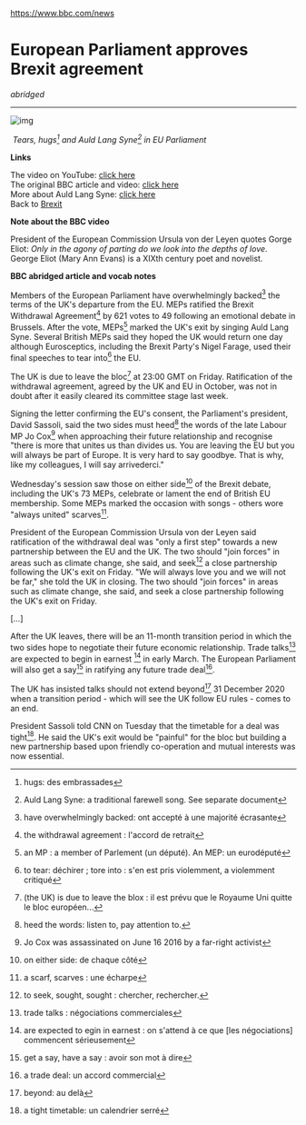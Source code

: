 



https://www.bbc.com/news

# European Parliament approves Brexit agreement

*abridged*

------

![img](https://ichef.bbci.co.uk/images/ic/720x405/p081rpsw.jpg)

​              *Tears, hugs[^1] and Auld Lang Syne[^2] in EU Parliament*

**Links**

The video on YouTube: [click here](https://www.youtube.com/watch?v=nRE44uSaZmc)  
The original BBC article and video: [click here](https://www.bbc.com/news/uk-politics-51287430)   
More about Auld Lang Syne: [click here](auld_lang_syne)  
Back to [Brexit](brexit)

**Note about the BBC video**

President of the European Commission Ursula von der Leyen quotes Gorge Eliot: *Only in the agony of parting do we look into the depths of love*. George Eliot (Mary Ann Evans) is a XIXth century poet and novelist.

**BBC abridged article and vocab notes**

Members of the European Parliament have overwhelmingly backed[^3] the terms of the UK's departure from the EU.  MEPs ratified the Brexit Withdrawal Agreement[^4] by 621 votes to 49 following an emotional debate in Brussels. After the vote, MEPs[^5] marked the UK's exit by singing Auld Lang Syne. Several British MEPs said they hoped the UK would return one day although Eurosceptics, including the Brexit Party's Nigel Farage, used their final speeches to tear into[^6] the EU.

The UK is due to leave the bloc[^7] at 23:00 GMT on Friday. Ratification of the withdrawal agreement, agreed by the UK and EU in October, was not in doubt after it easily cleared its committee stage last week. 

Signing the letter confirming the EU's consent, the Parliament's president,  David Sassoli, said the two sides must heed[^8] the words of the late Labour MP Jo Cox[^9] when approaching their future relationship and recognise  "there is more that unites us than divides us. You are leaving  the EU but you will always be part of Europe. It is very hard to say  goodbye. That is why, like my colleagues, I will say arrivederci." 

Wednesday's session saw those on either side[^10] of the Brexit debate, including the UK's 73 MEPs, celebrate or lament the end of  British EU membership. Some MEPs marked the occasion with songs - others wore "always united" scarves[^11].

President of the European Commission Ursula von der Leyen said ratification of the withdrawal deal was "only a first step" towards a new partnership between the EU and the UK. The two should "join forces" in areas such as climate change, she said, and seek[^12] a close partnership following the UK's exit on Friday. "We will always love you and we will not be far," she told the UK in closing. The two should "join forces" in areas such as climate change, she said, and seek a close partnership following the UK's exit on Friday.

[…]

After the UK leaves, there will be an 11-month transition period in which the two sides hope to negotiate their future  economic relationship. Trade talks[^13] are expected to begin in earnest [^14] in early March. The European Parliament will also get a say[^15] in ratifying any future trade deal[^16]. 

The UK has insisted talks should not extend beyond[^17] 31 December 2020 when a transition period - which will see the UK follow EU rules - comes to an end.

President Sassoli told CNN on Tuesday that the timetable for a deal was tight[^18]. He said the UK's exit would be "painful" for the bloc but building a new  partnership based upon friendly co-operation and mutual interests was now essential. 

[^1]: hugs: des embrassades
[^2]: Auld Lang Syne: a traditional farewell song. See separate document
[^3]: have overwhelmingly backed: ont accepté à une majorité écrasante
[^4]: the withdrawal agreement : l'accord de retrait
[^5]: an MP : a member of Parlement (un député). An MEP: un eurodéputé
[^6]: to tear: déchirer ; tore into : s'en est pris violemment, a violemment critiqué
[^7]: (the UK) is due to leave the blox : il est prévu que le Royaume Uni quitte le bloc européen...
[^8]: heed the words: listen to, pay attention to.
[^9]: Jo Cox was assassinated on June 16 2016 by a far-right activist
[^10]: on either side: de chaque côté
[^11]: a scarf, scarves : une écharpe
[^12]: to seek, sought, sought : chercher, rechercher.
[^13]: trade talks : négociations commerciales
[^14]: are expected to egin in earnest : on s'attend à ce que [les négociations] commencent sérieusement
[^15]: get a say, have a say : avoir son mot à dire
[^16]: a trade deal: un accord commercial
[^17]: beyond: au delà

[^18]:  a tight timetable: un calendrier serré



